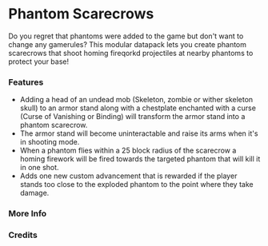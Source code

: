 # Phantom Scarecrows<!--$headerTitle--><!--$pmc:delete-->

Do you regret that phantoms were added to the game but don't want to change any gamerules? This modular datapack lets you create phantom scarecrows that shoot homing fireqorkd projectiles at nearby phantoms to protect your base! <!--$pmc:headerSize-->

### Features
- Adding a head of an undead mob (Skeleton, zombie or wither skeleton skull) to an armor stand along with a chestplate enchanted with a curse (Curse of Vanishing or Binding) will transform the armor stand into a phantom scarecrow.
- The armor stand will become uninteractable and raise its arms when it's in shooting mode.
- When a phantom flies within a 25 block radius of the scarecrow a homing firework will be fired towards the targeted phantom that will kill it in one shot.
- Adds one new custom advancement that is rewarded if the player stands too close to the exploded phantom to the point where they take damage.

### More Info
<!--$youtubeLinkInsert-->

<!--$wikiLinkInsert-->

### Credits
<!--$creditsInsert -->

<!--$footerInsert-->
